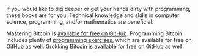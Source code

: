 If you would like to dig deeper or get your hands dirty with programming, these
books are for you. Technical knowledge and skills in computer science,
programming, and/or mathematics are beneficial.

Mastering Bitcoin is [available for free on GitHub][mastering-bitcoin-free].
Programming Bitcoin includes plenty of [programming
exercises][programming-bitcoin-exercises], which are available for free on
GitHub as well. Grokking Bitcoin is [available for free on
GitHub][grokking-bitcoin-free] as well.

[mastering-bitcoin-free]: https://github.com/bitcoinbook/bitcoinbook
[programming-bitcoin-exercises]: https://github.com/jimmysong/programmingbitcoin
[grokking-bitcoin-free]: https://github.com/kallerosenbaum/grokkingbitcoin
[wikis-and-guides]: #wikis-and-guides
